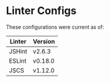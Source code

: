 Linter Configs
==============

These configurations were current as of:

| Linter | Version   |
| ------ | --------- |
| JSHint | v2.6.3    |
| ESLint | v0.18.0   |
| JSCS   | v1.12.0   |
